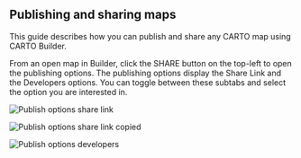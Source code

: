 ## Publishing and sharing maps

This guide describes how you can publish and share any CARTO map using CARTO Builder.

From an open map in Builder, click the SHARE button on the top-left to open the publishing options. The publishing options display the Share Link and the Developers options. You can toggle between these subtabs and select the option you are interested in. 

![Publish options share link](/img/cloud-native-workspace/maps/map_sharelink.png) 

![Publish options share link copied](/img/cloud-native-workspace/maps/map_sharelink_copied.png)

![Publish options developers](/img/cloud-native-workspace/maps/map_developers(new).png)

